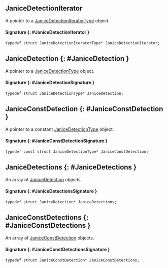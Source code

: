 ## JaniceDetectionIterator

A pointer to a [JaniceDetectionIteratorType](structs.md#JaniceDetectionIteratorType) object.

#### Signature {: #JaniceDetectionIterator }

```
typedef struct JaniceDetectionIteratorType* JaniceDetectionIterator;
```

## JaniceDetection {: #JaniceDetection }

A pointer to a [JaniceDetectionType](structs.md#JaniceDetectionType) object.

#### Signature {: #JaniceDetectionSignature }

```
typedef struct JaniceDetectionType* JaniceDetection;
```

## JaniceConstDetection {: #JaniceConstDetection }

A pointer to a constant [JaniceDetectionType](structs.md#JaniceDetectionType) object.

#### Signature {: #JaniceConstDetectionSignature }

```
typedef const struct JaniceDetectionType* JaniceConstDetection;
```

## JaniceDetections {: #JaniceDetections }

An array of [JaniceDetection](#JaniceDetection) objects.

#### Signature {: #JaniceDetectionsSignature }

```
typedef struct JaniceDetection* JaniceDetections;
```

## JaniceConstDetections {: #JaniceConstDetections }

An array of [JaniceConstDetection](#JaniceConstDetection) objects.

#### Signature {: #JaniceConstDetectionsSignature }

```
typedef struct JaniceConstDetection* JaniceConstDetections;
```
